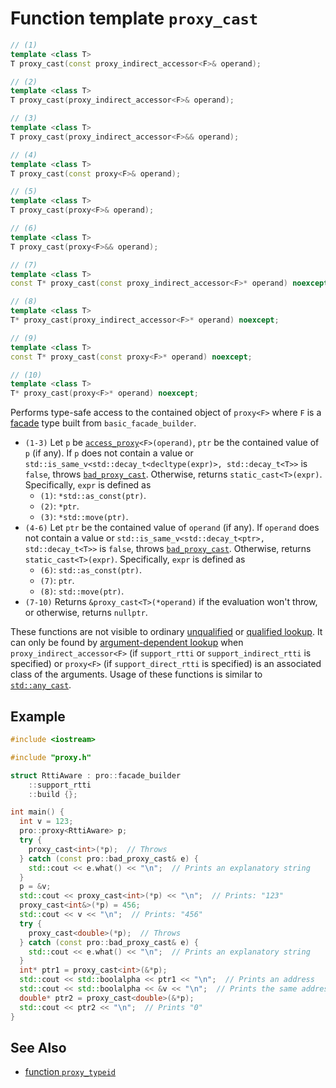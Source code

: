 # Function template `proxy_cast`

```cpp
// (1)
template <class T>
T proxy_cast(const proxy_indirect_accessor<F>& operand);

// (2)
template <class T>
T proxy_cast(proxy_indirect_accessor<F>& operand);

// (3)
template <class T>
T proxy_cast(proxy_indirect_accessor<F>&& operand);

// (4)
template <class T>
T proxy_cast(const proxy<F>& operand);

// (5)
template <class T>
T proxy_cast(proxy<F>& operand);

// (6)
template <class T>
T proxy_cast(proxy<F>&& operand);

// (7)
template <class T>
const T* proxy_cast(const proxy_indirect_accessor<F>* operand) noexcept;

// (8)
template <class T>
T* proxy_cast(proxy_indirect_accessor<F>* operand) noexcept;

// (9)
template <class T>
const T* proxy_cast(const proxy<F>* operand) noexcept;

// (10)
template <class T>
T* proxy_cast(proxy<F>* operand) noexcept;
```

Performs type-safe access to the contained object of `proxy<F>` where `F` is a [facade](../../facade.md) type built from `basic_facade_builder`.

- `(1-3)` Let `p` be [`access_proxy`](../../access_proxy.md)`<F>(operand)`, `ptr` be the contained value of `p` (if any). If `p` does not contain a value or `std::is_same_v<std::decay_t<decltype(expr)>, std::decay_t<T>>` is `false`, throws [`bad_proxy_cast`](../../bad_proxy_cast.md). Otherwise, returns `static_cast<T>(expr)`. Specifically, `expr` is defined as
  - `(1)`: `*std::as_const(ptr)`.
  - `(2)`: `*ptr`.
  - `(3)`: `*std::move(ptr)`.
- `(4-6)` Let `ptr` be the contained value of `operand` (if any). If `operand` does not contain a value or `std::is_same_v<std::decay_t<ptr>, std::decay_t<T>>` is `false`, throws [`bad_proxy_cast`](../../bad_proxy_cast.md). Otherwise, returns `static_cast<T>(expr)`. Specifically, `expr` is defined as
  - `(6)`: `std::as_const(ptr)`.
  - `(7)`: `ptr`.
  - `(8)`: `std::move(ptr)`.
- `(7-10)` Returns `&proxy_cast<T>(*operand)` if the evaluation won't throw, or otherwise, returns `nullptr`.

These functions are not visible to ordinary [unqualified](https://en.cppreference.com/w/cpp/language/unqualified_lookup) or [qualified lookup](https://en.cppreference.com/w/cpp/language/qualified_lookup). It can only be found by [argument-dependent lookup](https://en.cppreference.com/w/cpp/language/adl) when `proxy_indirect_accessor<F>` (if `support_rtti` or `support_indirect_rtti` is specified) or `proxy<F>` (if `support_direct_rtti` is specified) is an associated class of the arguments. Usage of these functions is similar to [`std::any_cast`](https://en.cppreference.com/w/cpp/utility/any/any_cast).

## Example

```cpp
#include <iostream>

#include "proxy.h"

struct RttiAware : pro::facade_builder
    ::support_rtti
    ::build {};

int main() {
  int v = 123;
  pro::proxy<RttiAware> p;
  try {
    proxy_cast<int>(*p);  // Throws
  } catch (const pro::bad_proxy_cast& e) {
    std::cout << e.what() << "\n";  // Prints an explanatory string
  }
  p = &v;
  std::cout << proxy_cast<int>(*p) << "\n";  // Prints: "123"
  proxy_cast<int&>(*p) = 456;
  std::cout << v << "\n";  // Prints: "456"
  try {
    proxy_cast<double>(*p);  // Throws
  } catch (const pro::bad_proxy_cast& e) {
    std::cout << e.what() << "\n";  // Prints an explanatory string
  }
  int* ptr1 = proxy_cast<int>(&*p);
  std::cout << std::boolalpha << ptr1 << "\n";  // Prints an address
  std::cout << std::boolalpha << &v << "\n";  // Prints the same address as above
  double* ptr2 = proxy_cast<double>(&*p);
  std::cout << ptr2 << "\n";  // Prints "0"
}
```

## See Also

- [function `proxy_typeid`](proxy_typeid.md)
